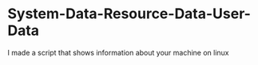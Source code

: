 # System-Data-Resource-Data-User-Data
I made a script that shows information about your machine on linux
